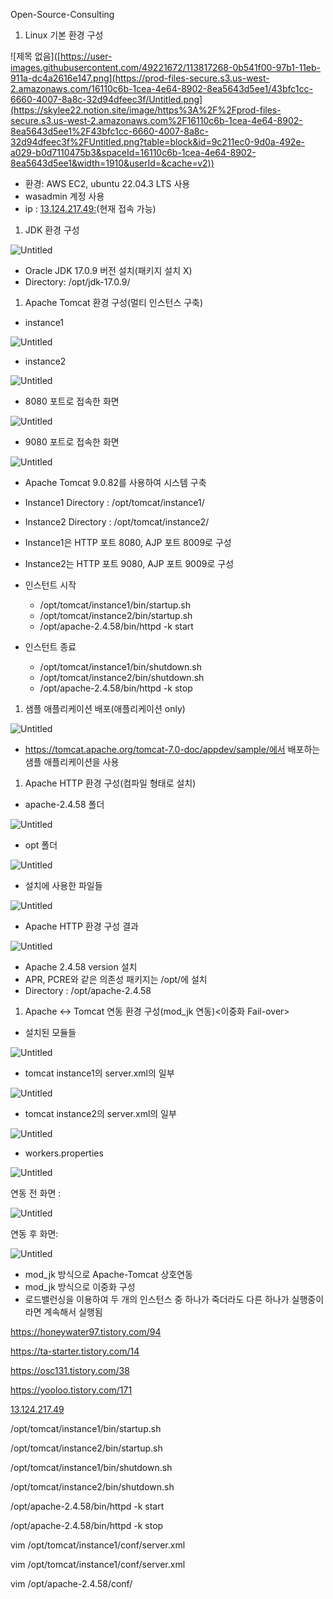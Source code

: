 Open-Source-Consulting   
   


1. Linux 기본 환경 구성   
   
   
![제목 없음]([https://user-images.githubusercontent.com/49221672/113817268-0b541f00-97b1-11eb-911a-dc4a2616e147.png](https://prod-files-secure.s3.us-west-2.amazonaws.com/16110c6b-1cea-4e64-8902-8ea5643d5ee1/43bfc1cc-6660-4007-8a8c-32d94dfeec3f/Untitled.png](https://skylee22.notion.site/image/https%3A%2F%2Fprod-files-secure.s3.us-west-2.amazonaws.com%2F16110c6b-1cea-4e64-8902-8ea5643d5ee1%2F43bfc1cc-6660-4007-8a8c-32d94dfeec3f%2FUntitled.png?table=block&id=9c211ec0-9d0a-492e-a029-b0d7110475b3&spaceId=16110c6b-1cea-4e64-8902-8ea5643d5ee1&width=1910&userId=&cache=v2))

          

- 환경: AWS EC2, ubuntu 22.04.3 LTS 사용
- wasadmin 계정 사용
- ip : [13.124.217.49:](http://13.124.217.49/)(현재 접속 가능)

1. JDK 환경 구성

![Untitled](https://prod-files-secure.s3.us-west-2.amazonaws.com/16110c6b-1cea-4e64-8902-8ea5643d5ee1/756ec067-c75b-4109-801f-9394871f99f9/Untitled.png)

- Oracle JDK 17.0.9 버전 설치(패키지 설치 X)
- Directory: /opt/jdk-17.0.9/

1. Apache Tomcat 환경 구성(멀티 인스턴스 구축)
- instance1

![Untitled](https://prod-files-secure.s3.us-west-2.amazonaws.com/16110c6b-1cea-4e64-8902-8ea5643d5ee1/7a742d50-e6d9-4405-bf74-9f46e6aa5abe/Untitled.png)

- instance2

![Untitled](https://prod-files-secure.s3.us-west-2.amazonaws.com/16110c6b-1cea-4e64-8902-8ea5643d5ee1/331f73c5-b277-4ac4-9457-e8539c9eb2a1/Untitled.png)

- 8080 포트로 접속한 화면

![Untitled](https://prod-files-secure.s3.us-west-2.amazonaws.com/16110c6b-1cea-4e64-8902-8ea5643d5ee1/19916bde-a2b6-4f54-9a17-f3e2209fddde/Untitled.png)

- 9080 포트로 접속한 화면

![Untitled](https://prod-files-secure.s3.us-west-2.amazonaws.com/16110c6b-1cea-4e64-8902-8ea5643d5ee1/94e12ae9-d5fd-4fc4-ab4f-1c6364e028c3/Untitled.png)

- Apache Tomcat 9.0.82를 사용하여 시스템 구축
- Instance1 Directory : /opt/tomcat/instance1/
- Instance2 Directory : /opt/tomcat/instance2/
- Instance1은 HTTP 포트 8080, AJP 포트 8009로 구성
- Instance2는 HTTP 포트 9080, AJP 포트 9009로 구성

- 인스턴트 시작
    - /opt/tomcat/instance1/bin/startup.sh
    - /opt/tomcat/instance2/bin/startup.sh
    - /opt/apache-2.4.58/bin/httpd -k start

- 인스턴트 종료
    - /opt/tomcat/instance1/bin/shutdown.sh
    - /opt/tomcat/instance2/bin/shutdown.sh
    - /opt/apache-2.4.58/bin/httpd -k stop

1. 샘플 애플리케이션 배포(애플리케이션 only)

![Untitled](https://prod-files-secure.s3.us-west-2.amazonaws.com/16110c6b-1cea-4e64-8902-8ea5643d5ee1/86d1edca-7741-46d2-adad-42b24861154d/Untitled.png)

- https://tomcat.apache.org/tomcat-7.0-doc/appdev/sample/에서 배포하는 샘플 애플리케이션을 사용

1. Apache HTTP 환경 구성(컴파일 형태로 설치)
- apache-2.4.58 폴더

![Untitled](https://prod-files-secure.s3.us-west-2.amazonaws.com/16110c6b-1cea-4e64-8902-8ea5643d5ee1/46aa6b43-5450-4ae4-8134-ba9b6ccf9015/Untitled.png)

- opt 폴더

![Untitled](https://prod-files-secure.s3.us-west-2.amazonaws.com/16110c6b-1cea-4e64-8902-8ea5643d5ee1/6dcf6cb3-5f94-4d45-93e0-6a4e2d2309d1/Untitled.png)

- 설치에 사용한 파일들

![Untitled](https://prod-files-secure.s3.us-west-2.amazonaws.com/16110c6b-1cea-4e64-8902-8ea5643d5ee1/29ed0736-6ef6-4554-a2f3-96b24d93e175/Untitled.png)

- Apache HTTP 환경 구성 결과

![Untitled](https://prod-files-secure.s3.us-west-2.amazonaws.com/16110c6b-1cea-4e64-8902-8ea5643d5ee1/c899af29-8915-45ed-88c7-c7f6f4141a38/Untitled.png)

- Apache 2.4.58 version 설치
- APR, PCRE와 같은 의존성 패키지는 /opt/에 설치
- Directory : /opt/apache-2.4.58

1. Apache ↔ Tomcat 연동 환경 구성(mod_jk 연동)<이중화 Fail-over>
- 설치된 모듈들

![Untitled](https://prod-files-secure.s3.us-west-2.amazonaws.com/16110c6b-1cea-4e64-8902-8ea5643d5ee1/a09ca6a3-a3d8-4a7c-aa8a-fcab9a739794/Untitled.png)

- tomcat instance1의 server.xml의 일부

![Untitled](https://prod-files-secure.s3.us-west-2.amazonaws.com/16110c6b-1cea-4e64-8902-8ea5643d5ee1/47d7d1f3-a435-43d3-8bf1-34e39c63b453/Untitled.png)

- tomcat instance2의 server.xml의 일부

![Untitled](https://prod-files-secure.s3.us-west-2.amazonaws.com/16110c6b-1cea-4e64-8902-8ea5643d5ee1/74b88c5b-2f5c-44c4-ae5f-6d5d2d3c86da/Untitled.png)

- workers.properties

![Untitled](https://prod-files-secure.s3.us-west-2.amazonaws.com/16110c6b-1cea-4e64-8902-8ea5643d5ee1/96884f31-5580-4131-b94b-f8ebeecb0598/Untitled.png)

연동 전 화면 :

![Untitled](https://prod-files-secure.s3.us-west-2.amazonaws.com/16110c6b-1cea-4e64-8902-8ea5643d5ee1/c899af29-8915-45ed-88c7-c7f6f4141a38/Untitled.png)

연동 후 화면:

![Untitled](https://prod-files-secure.s3.us-west-2.amazonaws.com/16110c6b-1cea-4e64-8902-8ea5643d5ee1/d05b42bb-bf80-4257-be95-a66fde76b7d2/Untitled.png)

- mod_jk 방식으로 Apache-Tomcat 상호연동
- mod_jk 방식으로 이중화 구성
- 로드밸런싱을 이용하여 두 개의 인스턴스 중 하나가 죽더라도 다른 하나가 실행중이라면 계속해서 실행됨

https://honeywater97.tistory.com/94

https://ta-starter.tistory.com/14

https://osc131.tistory.com/38

https://yooloo.tistory.com/171

[13.124.217.49](http://13.124.217.49/)

/opt/tomcat/instance1/bin/startup.sh

/opt/tomcat/instance2/bin/startup.sh

/opt/tomcat/instance1/bin/shutdown.sh

/opt/tomcat/instance2/bin/shutdown.sh

/opt/apache-2.4.58/bin/httpd -k start

/opt/apache-2.4.58/bin/httpd -k stop

vim /opt/tomcat/instance1/conf/server.xml

vim /opt/tomcat/instance1/conf/server.xml

vim /opt/apache-2.4.58/conf/
